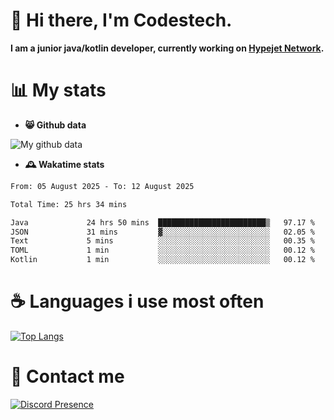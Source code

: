 # 👋 Hi there, I'm Codestech.
**I am a junior java/kotlin developer, currently working on [Hypejet Network](https://github.com/Hypejet).**

# 📊 My stats
- **😸 Github data**

![My github data](https://github-readme-stats.vercel.app/api?username=Codestech1&count_private=true&include_all_commits=true&theme=codeSTACKr)

- **🕰️ Wakatime stats**
<!--START_SECTION:waka-->

```txt
From: 05 August 2025 - To: 12 August 2025

Total Time: 25 hrs 34 mins

Java             24 hrs 50 mins  ████████████████████████▒   97.17 %
JSON             31 mins         ▓░░░░░░░░░░░░░░░░░░░░░░░░   02.05 %
Text             5 mins          ░░░░░░░░░░░░░░░░░░░░░░░░░   00.35 %
TOML             1 min           ░░░░░░░░░░░░░░░░░░░░░░░░░   00.12 %
Kotlin           1 min           ░░░░░░░░░░░░░░░░░░░░░░░░░   00.12 %
```

<!--END_SECTION:waka-->

# ☕ Languages i use most often
[![Top Langs](https://github-readme-stats.vercel.app/api/top-langs/?username=Codestech1&layout=compact&langs_count=8&exclude_repo=window5000.github.io&theme=codeSTACKr)](https://github.com/anuraghazra/github-readme-stats)

# 💬 Contact me
[![Discord Presence](https://lanyard.cnrad.dev/api/650718742157852740)](https://discord.com/users/650718742157852740)
</br>
